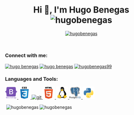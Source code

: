 <h1 align="center">Hi 👋, I'm Hugo Benegas <img src="https://komarev.com/ghpvc/?username=hugobenegas&label=Profile%20views&color=0e75b6&style=flat" alt="hugobenegas" />
<!--<img align="left" alt="GIF" src="https://github.com/abhisheknaiidu/abhisheknaiidu/raw/master/code.gif?raw=true" width="200" height="200" style="max-width: 100%;">-->
</h1>

<p align="center" width="500"> <a href="https://github.com/ryo-ma/github-profile-trophy"><img src="https://github-profile-trophy.vercel.app/?username=hugobenegas" alt="hugobenegas" /></a> </p>

<p align="left"> <a href="https://twitter.com/" target="blank"><img src="https://img.shields.io/twitter/follow/?logo=twitter&style=for-the-badge" alt="" /></a> </p>

<h3 align="left">Connect with me:</h3>
<p align="left">
<a href="https://linkedin.com/in/hugo benegas" target="blank"><img align="center" src="https://raw.githubusercontent.com/rahuldkjain/github-profile-readme-generator/master/src/images/icons/Social/linked-in-alt.svg" alt="hugo benegas" height="30" width="40" /></a>
<a href="https://fb.com/hugo benegas" target="blank"><img align="center" src="https://raw.githubusercontent.com/rahuldkjain/github-profile-readme-generator/master/src/images/icons/Social/facebook.svg" alt="hugo benegas" height="30" width="40" /></a>
<a href="https://instagram.com/hugobenegas99" target="blank"><img align="center" src="https://raw.githubusercontent.com/rahuldkjain/github-profile-readme-generator/master/src/images/icons/Social/instagram.svg" alt="hugobenegas99" height="30" width="40" /></a>
</p>

<h3 align="left">Languages and Tools:</h3>
<p align="left">  </a> <a href="https://getbootstrap.com" target="_blank" rel="noreferrer"> <img src="https://raw.githubusercontent.com/devicons/devicon/master/icons/bootstrap/bootstrap-plain-wordmark.svg" alt="bootstrap" width="40" height="40"/> </a> <a href="https://www.w3schools.com/css/" target="_blank" rel="noreferrer"> <img src="https://raw.githubusercontent.com/devicons/devicon/master/icons/css3/css3-original-wordmark.svg" alt="css3" width="40" height="40"/> </a> <a href="https://git-scm.com/" target="_blank" rel="noreferrer"> <img src="https://www.vectorlogo.zone/logos/git-scm/git-scm-icon.svg" alt="git" width="40" height="40"/> </a> <a href="https://www.w3.org/html/" target="_blank" rel="noreferrer"> <img src="https://raw.githubusercontent.com/devicons/devicon/master/icons/html5/html5-original-wordmark.svg" alt="html5" width="40" height="40"/> </a> </a> <a href="https://www.linux.org/" target="_blank" rel="noreferrer"> <img src="https://raw.githubusercontent.com/devicons/devicon/master/icons/linux/linux-original.svg" alt="linux" width="40" height="40"/> </a>  <a href="https://www.postgresql.org" target="_blank" rel="noreferrer"> <img src="https://raw.githubusercontent.com/devicons/devicon/master/icons/postgresql/postgresql-original-wordmark.svg" alt="postgresql" width="40" height="40"/> </a> <a href="https://www.python.org" target="_blank" rel="noreferrer"> <img src="https://raw.githubusercontent.com/devicons/devicon/master/icons/python/python-original.svg" alt="python" width="40" height="40"/> </a>  </a>
  </p>

<!--<p><img align="left" src="https://github-readme-stats.vercel.app/api/top-langs?username=hugobenegas&show_icons=true&locale=en&layout=compact" alt="hugobenegas" /></p>-->

<p>&nbsp;<img align="center" src="https://github-readme-stats.vercel.app/api?username=hugobenegas&show_icons=true&locale=en" alt="hugobenegas" width="400" height="300"/>
 <img align="center" src="https://github-readme-streak-stats.herokuapp.com/?user=hugobenegas&" alt="hugobenegas" width="400" height="300"/>
</p>
